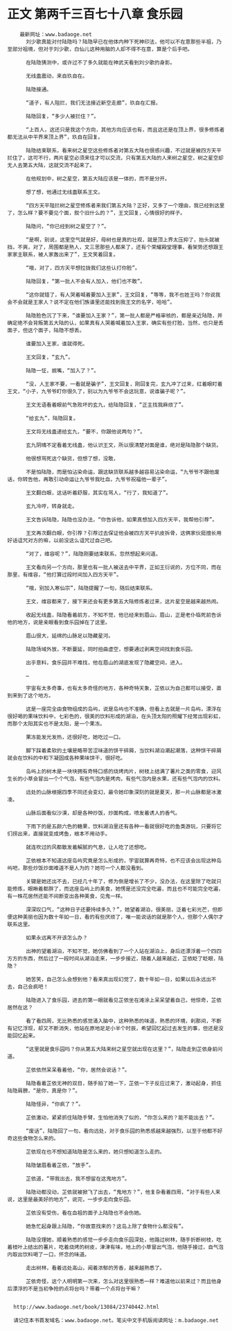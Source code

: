 # 正文 第两千三百七十八章 食乐园
        最新网址：www.badaoge.net
          刘少歌真能对付陆隐吗？陆隐早已在他体内种下死神印法，他可以不在意那些半祖，乃至部分祖境，但对于刘少歌，白仙儿这种用脑的人却不得不在意，算是个后手吧。
      
          在陆隐猜测中，或许过不了多久就能在神武天看到刘少歌的身影。
      
          无线蛊震动，来自玖自在。
      
          陆隐接通。
      
          “道子，有人阻拦，我们无法接近新空走廊”，玖自在汇报。
      
          陆隐回复，“多少人被拦住？”。
      
          “上百人，这还只是我这个方向，其他方向应该也有，而且这还是在顶上界，很多修炼者都无法从中平界来顶上界”，玖自在回复。
      
          陆隐结束联系，看来树之星空这些修炼者对第五大陆也很感兴趣，不过就是被四方天平拦住了，这可不行，两片星空必须来往才可以交流，只有第五大陆的人来树之星空，树之星空却无人去第五大陆，这就交流不起来了。
      
          在他规划中，树之星空，第五大陆应该是一体的，而不是分开。
      
          想了想，他通过无线蛊联系王文。
      
          “四方天平阻拦树之星空修炼者来我们第五大陆？正好，又多了一个理由，我已经到这里了，怎么样？要不要见个面，叙个旧什么的？”，王文回复，心情很好的样子。
      
          陆隐问，“你已经到树之星空了？”。
      
          “是啊，别说，这里空气就是好，母树也是真的壮观，就是顶上界太压抑了，抬头就被挡，不爽，对了，周围都是熟人，文三思那些人都来了，还有个荣耀殿堂理事，看架势还想跟王家家主联系，被人家轰出来了”，王文笑着回复。
      
          “哦，对了，四方天平想拉拢我们这些认打你脸”。
      
          陆隐回复，“第一批人不会有人加入，他们也不敢”。
      
          “这你就错了，有人哭着喊着要加入王家”，王文回复，“等等，我不也姓王吗？你说我会不会就是王家人？说不定在他们族谱里还能找到我王文的名字，哈哈”。
      
          陆隐脸色沉了下来，“谁要加入王家？”，第一批人都是严格审核的，都是亲近陆隐，并确定绝不会背叛第五大陆的认，如果真有人哭着喊着加入王家，确实有些打脸，当然，也只是丢面子，但这个面子，陆隐不想丢。
      
          谁要加入王家，谁就得死。
      
          王文回复，“玄九”。
      
          陆隐一怔，抿嘴，“加入了？”。
      
          “没，人王家不要，一看就是骗子”，王文回复，刚回复完，玄九冲了过来，红着眼盯着王文，“小子，九爷爷盯你很久了，别以为九爷爷不会这玩意，说谁骗子呢？”。
      
          王文无语看着眼前气急败坏的玄九，给陆隐回复，“正主找我麻烦了”。
      
          “给玄九”，陆隐回复。
      
          王文将无线蛊递给玄九，“要不，你跟他说两句？”。
      
          玄九阴晴不定看着无线蛊，他认识王文，所以很清楚对面是谁，绝对是陆隐那个缺货。
      
          他很想骂死这个缺货，但想了想，没敢，
      
          不是怕陆隐，而是怕沾染命运，跟这缺货联系越多越容易沾染命运，“九爷爷不跟他废话，你转告他，再敢引动命运让九爷爷我吐血，九爷爷祝福他一辈子”。
      
          王文翻白眼，这话听着舒服，其实在骂人，“行了，我知道了”。
      
          玄九冷哼，转身就走。
      
          王文告诉陆隐，陆隐也没办法，“你告诉他，如果真想加入四方天平，我帮他引荐”。
      
          王文再次翻白眼，你引荐？引荐过去保证他会被四方天平扒皮拆骨，这俩家伙挺擅长用好话诅咒对方的嘛，以前没这么诅咒过自己吧。
      
          “对了，维容呢？”，陆隐刚要结束联系，忽然想起来问道。
      
          王文看向另一个方向，那里也有一批人被送去中平界，正如王衍说的，方位不同，而在那里，有维容，“他打算过段时间加入四方天平”。
      
          “哦，别加入寒仙宗”，陆隐提醒了一句，随后结束联系。
      
          王文，维容都来了，接下来还会有更多第五大陆修炼者过来，这片星空是越来越热闹。
      
          收起无线蛊，陆隐看着前方，不知不觉，他已经来到眉山，眉山，正是老仆临死前告诉他的地方，说是亲眼看到食乐园掉在了这里。
      
          眉山很大，延绵的山脉足以隐藏星河。
      
          陆隐场域外放，不断蔓延，同时扭曲虚空，想要通过剥离空间找到食乐园。
      
          出乎意料，食乐园并不难找，他在眉山的湖底发现了隐藏空间，进入。
      
          …
      
          宇宙有太多奇事，也有太多奇怪的地方，各种奇特天象，芷依以为自己都可以接受，直到来到了这个地方。
      
          这是一座完全由食物组成的岛屿，说是岛屿也不准确，但看上去就是一片岛屿，漂浮在很好喝的果味饮料中，七彩色的，很美的饮料形成的湖泊，在头顶太阳的照耀下经常出现彩虹，而那个太阳其实也不是太阳，是一个果冻。
      
          果冻能发光发热，还很好吃，她吃过一口。
      
          脚下踩着柔软的土壤是略带苦涩味道的饼干碎屑，当饮料湖泊潮起潮落，这种饼干碎屑就会在饮料的中和下凝固成各种果味饼干，很好吃。
      
          岛屿上的树木是一块块拥有奇特口感的烧烤肉片，树枝上结满了薯片之类的零食，迎风生长的小草会冒出一个个气泡，有些气泡内是烤肉，有些气泡内是水果，还有些气泡内的饮料。
      
          远处的山脉根据四季不同还会变幻，最令她印象深刻的就是夏天，那一片山脉都是冰激凌。
      
          山脉后面看似沙漠，却是各种炒饭，炒面构成，喷发着诱人的香气。
      
          下雨下的是五颜六色的糖果，饮料湖泊里还有各种一看就很好吃的鱼类游玩，只要将它们捞出来，直接就变成烤鱼，根本不用动手。
      
          就连吹过的风都散发着解腻的气息，让人吃了还想吃。
      
          芷依根本不知道这座岛屿究竟是怎么形成的，宇宙就算再奇特，也不应该会出现这种岛屿吧，那些炒饭炒面难道不是人为的？她可一个人都没看到。
      
          关键是她还出不去，已经几十年了，修为倒是增长了不少，没办法，在这里除了吃就只能修炼，眼瞅着都胖了，而这座岛屿上的美食，她愣是还没完全吃遍，而且也不可能完全吃遍，有一株花居然还能不间断变出各种美食，见鬼一样。
      
          深深叹口气，“这种日子还要持续多久？”，她望着湖泊，很美丽，泛着七彩光芒，但即便这种美丽也因为数十年如一日，看的有些厌烦了，唯一能说话的就是那个人，但那个人偶尔才联系这里。
      
          如果永远离不开该怎么办？
      
          出神的望着湖泊，不知不觉，她仿佛看到了一个人站在湖泊上，身后还漂浮着一个四四方方的东西，然后过了一段时间从湖泊走来，一步步接近，随着人越来越近，芷依眨了眨眼，陆隐？
      
          她苦笑，自己怎么会想到他？看来真出现幻觉了，数十年如一日，如果以后永远出不去，自己会疯吧！
      
          陆隐进入了食乐园，进去的第一眼就看见芷依坐在滩涂上呆呆望着自己，他惊奇，芷依居然在这？
      
          看了看四周，无比熟悉的感觉涌入脑中，这种熟悉的味道，熟悉的环境，刹那间，不断有记忆浮现，却又不断消失，他站在原地足足小半个时辰，希望回忆起过去发生的事，但还是没能回忆起来。
      
          “这里就是食乐园吗？你从第五大陆来树之星空就出现在这里？”，陆隐走到芷依身前问道。
      
          芷依依然呆呆看着他，“你，居然会说话？”。
      
          陆隐看着芷依无神的双目，随手拍了她一下，芷依一下子反应过来了，激动起身，抓住陆隐肩膀，“是你，真是你？”。
      
          陆隐怪异，“你疯了？”。
      
          芷依激动，紧紧抓住陆隐手臂，生怕他消失了似的，“你怎么来的？能不能出去？”。
      
          “废话”，陆隐回了一句，看向远处，对于食乐园的熟悉感越来越强烈，以至于他都不好奇这些食物怎么来的。
      
          芷依现在也不想知道陆隐是怎么来的，她只想知道怎么走的。
      
          陆隐皱眉看着芷依，“放手”。
      
          芷依道，“带我出去，我不想留在这鬼地方”。
      
          陆隐动都没动，芷依就被掀飞了出去，“鬼地方？”，他复杂看着四周，“对于有些人来说，这里是最美好的地方”，说完，一步步走向食乐园。
      
          芷依没有受伤，看在血祖的面子上陆隐也不会伤她。
      
          她急忙起身跟上陆隐，“你故意找来的？这岛上除了食物什么都没有”。
      
          陆隐没理她，顺着熟悉的感觉一步步走向食乐园深处，他路过树林，随手折断树枝，吃着枝叶上结出的薯片，吃着烧烤的树皮，津津有味，地上的小草冒出气泡，他随手接过，自气泡内取出饮料喝了一口，怀念的味道。
      
          走出树林，看着远处高山，闻着浓郁的芳香，越来越熟悉了。
      
          芷依奇怪，这个人明明第一次来，怎么对这里很熟悉一样？难道他以前来过？而且他身后漂浮的不是当初争抢的点将台吗？带着一个点将台干嘛？
      
      
      http://www.badaoge.net/book/13084/23740442.html
      
      请记住本书首发域名：www.badaoge.net。笔尖中文手机版阅读网址：m.badaoge.net
